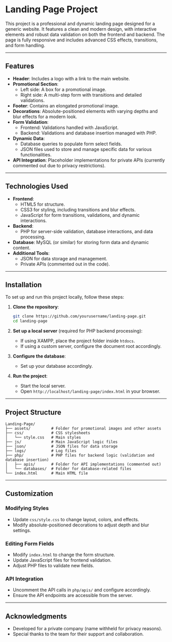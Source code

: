 # Landing Page Project

This project is a professional and dynamic landing page designed for a generic website. It features a clean and modern design, with interactive elements and robust data validation on both the frontend and backend. The page is fully responsive and includes advanced CSS effects, transitions, and form handling.

---

## Features

- **Header**: Includes a logo with a link to the main website.
- **Promotional Section**:
  - Left side: A box for a promotional image.
  - Right side: A multi-step form with transitions and detailed validations.
- **Footer**: Contains an elongated promotional image.
- **Decorations**: Absolute-positioned elements with varying depths and blur effects for a modern look.
- **Form Validation**:
  - Frontend: Validations handled with JavaScript.
  - Backend: Validations and database insertion managed with PHP.
- **Dynamic Data**:
  - Database queries to populate form select fields.
  - JSON files used to store and manage specific data for various functionalities.
- **API Integration**: Placeholder implementations for private APIs (currently commented out due to privacy restrictions).

---

## Technologies Used

- **Frontend**:
  - HTML5 for structure.
  - CSS3 for styling, including transitions and blur effects.
  - JavaScript for form transitions, validations, and dynamic interactions.
- **Backend**:
  - PHP for server-side validation, database interactions, and data processing.
- **Database**: MySQL (or similar) for storing form data and dynamic content.
- **Additional Tools**:
  - JSON for data storage and management.
  - Private APIs (commented out in the code).

---

## Installation

To set up and run this project locally, follow these steps:

1. **Clone the repository**:

   ```sh
   git clone https://github.com/yourusername/landing-page.git
   cd landing-page
   ```

2. **Set up a local server** (required for PHP backend processing):

   - If using XAMPP, place the project folder inside `htdocs`.
   - If using a custom server, configure the document root accordingly.

3. **Configure the database**:

   - Set up your database accordingly.

4. **Run the project**:

   - Start the local server.
   - Open `http://localhost/landing-page/index.html` in your browser.

---

## Project Structure

```plaintext
Landing-Page/
├── assets/         # Folder for promotional images and other assets
├── css/            # CSS stylesheets
│   └── style.css   # Main styles
├── js/             # Main JavaScript logic files
├── json/           # JSON files for data storage
├── logs/           # Log files
├── php/            # PHP files for backend logic (validation and database insertion)
│   ├── apis/       # Folder for API implementations (commented out)
│   └── databases/  # Folder for database-related files
└── index.html      # Main HTML file
```

---

## Customization

### Modifying Styles

- Update `css/style.css` to change layout, colors, and effects.
- Modify absolute-positioned decorations to adjust depth and blur settings.

### Editing Form Fields

- Modify `index.html` to change the form structure.
- Update JavaScript files for frontend validation.
- Adjust PHP files to validate new fields.

### API Integration

- Uncomment the API calls in `php/apis/` and configure accordingly.
- Ensure the API endpoints are accessible from the server.

---

## Acknowledgments

- Developed for a private company (name withheld for privacy reasons).
- Special thanks to the team for their support and collaboration.